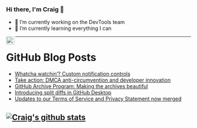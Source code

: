 ### Hi there, I'm Craig 👋

<!--
**CraigTeelFugro/CraigTeelFugro** is a ✨ _special_ ✨ repository because its `README.md` (this file) appears on your GitHub profile.

Here are some ideas to get you started:
-->

- 🔭 I’m currently working on the DevTools team
- 🌱 I’m currently learning everything I can

[<img align="left" alt="Craig Teel | LinkedIn" width="22px" src="https://cdn.jsdelivr.net/npm/simple-icons@v3/icons/linkedin.svg" />][linkedin]

---

# GitHub Blog Posts

<!-- BLOG-POST-LIST:START -->
- [Whatcha watchin’? Custom notification controls](https://github.blog/2020-11-20-whatcha-watchin-custom-notification-controls/)
- [Take action: DMCA anti-circumvention and developer innovation](https://github.blog/2020-11-19-take-action-dmca-anti-circumvention-and-developer-innovation/)
- [GitHub Archive Program: Making the archives beautiful](https://github.blog/2020-11-19-github-archive-program-making-the-archives-beautiful/)
- [Introducing split diffs in GitHub Desktop](https://github.blog/2020-11-17-introducing-split-diffs-in-github-desktop/)
- [Updates to our Terms of Service and Privacy Statement now merged](https://github.blog/2020-11-16-updates-to-our-terms-of-service-and-privacy-statement-now-merged/)
<!-- BLOG-POST-LIST:END -->

## [![Craig's github stats](https://github-readme-stats.vercel.app/api?username=craigteelfugro)](https://github.com/anuraghazra/github-readme-stats)

[linkedin]: https://linkedin.com/in/craig-teel-b8786771
